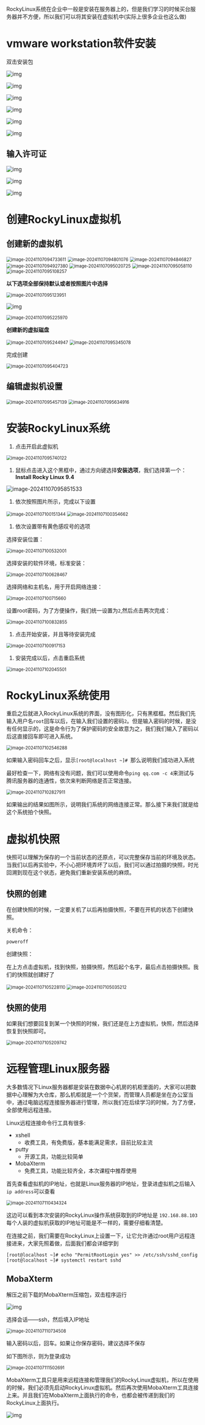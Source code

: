 RockyLinux系统在企业中一般是安装在服务器上的，但是我们学习的时候买台服务器并不方便，所以我们可以将其安装在虚拟机中(实际上很多企业也这么做)

# vmware workstation软件安装

双击安装包

![img](Linux系统安装/WorkstationPro安装向导1.png)

![img](Linux系统安装/WorkstationPro安装向导2.png)

![img](Linux系统安装/WorkstationPro安装向导3.png)

![img](Linux系统安装/WorkstationPro安装向导4.png)

![img](Linux系统安装/WorkstationPro安装向导5.png)

![img](Linux系统安装/WorkstationPro安装向导6.png)

## 输入许可证

![img](Linux系统安装/WorkstationPro输入许可证1.png)

![img](Linux系统安装/WorkstationPro输入许可证2.png)

![img](Linux系统安装/WorkstationPro安装向导7.png)

# 创建RockyLinux虚拟机

## 创建新的虚拟机

<img src="Linux系统安装/创建虚拟机1.png" alt="image-20241107094733611" style="zoom:80%;" />

<img src="Linux系统安装/创建虚拟机2.png" alt="image-20241107094801076" style="zoom:80%;" />

<img src="Linux系统安装/创建虚拟机3.png" alt="image-20241107094846827" style="zoom:80%;" />

<img src="Linux系统安装/创建虚拟机4.png" alt="image-20241107094927380" style="zoom:80%;" />

<img src="Linux系统安装/创建虚拟机5.png" alt="image-20241107095020725" style="zoom:80%;" />

<img src="Linux系统安装/创建虚拟机6.png" alt="image-20241107095058110" style="zoom:80%;" />

<img src="Linux系统安装/创建虚拟机7.png" alt="image-20241107095108257" style="zoom:80%;" />

**以下选项全部保持默认或者按照图片中选择**

<img src="Linux系统安装/创建虚拟机-网络类型.png" alt="image-20241107095123951" style="zoom:80%;" />

![img](Linux系统安装/创建虚拟机-SCSI控制器.png)

<img src="Linux系统安装/创建虚拟机-磁盘类型.png" alt="image-20241107095225970" style="zoom:80%;" />

**创建新的虚拟磁盘**

<img src="Linux系统安装/创建虚拟机-选择磁盘.png" alt="image-20241107095244947" style="zoom:80%;" />

<img src="Linux系统安装/创建虚拟机-指定磁盘容量.png" alt="image-20241107095345078" style="zoom:80%;" />

完成创建

<img src="Linux系统安装/创建虚拟机-完成创建.png" alt="image-20241107095404723" style="zoom:80%;" />

## 编辑虚拟机设置

<img src="Linux系统安装/编辑虚拟机-设置.png" alt="image-20241107095457139" style="zoom:80%;" />

<img src="Linux系统安装/编辑虚拟机-ISO映像文件" alt="image-20241107095634916" style="zoom: 80%;" />



# 安装RockyLinux系统

1. 点击开启此虚拟机

<img src="Linux系统安装/安装RL系统-开启.png" alt="image-20241107095740122" style="zoom:80%;" />

1. 鼠标点击进入这个黑框中，通过方向键选择**安装选项**，我们选择第一个：**Install Rocky Linux 9.4**

<img src="Linux系统安装/安装RL系统-安装选项.png" alt="image-20241107095851533"  />

1. 依次按照图片所示，完成以下设置

<img src="Linux系统安装/安装RL系统-选择语言.png" alt="image-20241107100151344" style="zoom:80%;" />

<img src="Linux系统安装/安装RL系统-安装源.png" alt="image-20241107100354662" style="zoom:80%;" />

1. 依次设置带有黄色感叹号的选项

选择安装位置：

<img src="Linux系统安装/安装RL系统-目标位置.png" alt="image-20241107100532001" style="zoom:80%;" />

选择安装的软件环境，标准安装：

<img src="Linux系统安装/安装RL系统-标准安装.png" alt="image-20241107100628467" style="zoom:80%;" />

选择网络和主机名，用于开启网络连接：

<img src="Linux系统安装/安装RL系统-网络连接.png" alt="image-20241107100715660" style="zoom:80%;" />

设置root密码，为了方便操作，我们统一设置为`2`,然后点击两次完成：

<img src="Linux系统安装/安装RL系统-设置密码.png" alt="image-20241107100832855" style="zoom:80%;" />

1. 点击开始安装，并且等待安装完成

<img src="Linux系统安装/安装RL系统-开始安装.png" alt="image-20241107100917153" style="zoom:80%;" />

1. 安装完成以后，点击重启系统

<img src="Linux系统安装/安装RL系统-重启系统.png" alt="image-20241107102045501" style="zoom:80%;" />

# RockyLinux系统使用

重启之后就进入RockyLinux系统的界面，没有图形化，只有黑框框。然后我们先输入用户名`root`回车以后，在输入我们设置的密码`2`。但是输入密码的时候，是没有任何显示的，这是命令行为了保护密码的安全故意为之，我们我们输入了密码以后这直接回车即可进入系统。

<img src="Linux系统安装/RL系统使用1.png" alt="image-20241107102546288" style="zoom:80%;" />

如果输入密码回车之后，显示`[root@localhost ~]# `那么说明我们成功进入系统

最好检查一下，网络有没有问题，我们可以使用命令`ping qq.com -c 4`来测试与腾讯服务器的连通性，依次来判断网络是否正常连接。

<img src="Linux系统安装/RL系统使用2.png" alt="image-20241107102827911" style="zoom:80%;" />

如果输出的结果如图所示，说明我们系统的网络连接正常。那么接下来我们就是给这个系统拍个快照。

# 虚拟机快照

快照可以理解为保存的一个当前状态的还原点，可以完整保存当前的环境及状态。当我们以后再实验中，不小心把环境弄坏了以后，我们可以通过拍摄的快照，时光回溯到现在这个状态，避免我们重新安装系统的麻烦。

## 快照的创建

在创建快照的时候，一定要关机了以后再拍摄快照，不要在开机的状态下创建快照。

关机命令：

```shell
poweroff
```

创建快照：

在上方点击虚拟机，找到快照，拍摄快照，然后起个名字，最后点击拍摄快照。我们的快照就创建好了

<img src="Linux系统安装/虚拟机快照1.png" alt="image-20241107105228110" style="zoom:80%;" />

<img src="Linux系统安装/虚拟机快照2.png" alt="image-20241107105035212" style="zoom:80%;" />

## 快照的使用

如果我们想要回复到某一个快照的时候，我们还是在上方虚拟机，快照，然后选择恢复到快照即可。

<img src="Linux系统安装/虚拟机快照3.png" alt="image-20241107105209742" style="zoom:80%;" />

# 远程管理Linux服务器

大多数情况下Linux服务器都是安装在数据中心机房的机柜里面的，大家可以把数据中心理解为大仓库，那么机柜就是一个个货架，而管理人员都是坐在办公室当中，通过电脑远程连接服务器进行管理，所以我们在后续学习的时候，为了方便，全部使用远程连接。

Linux远程连接命令行工具有很多:

- xshell
  - 收费工具，有免费版，基本能满足需求，目前比较主流
- putty
  - 开源工具，功能比较简单
- MobaXterm
  - 免费工具，功能比较齐全，本次课程中推荐使用

首先查看虚拟机的IP地址，也就是Linux服务器的IP地址，登录进虚拟机之后输入`ip address`可以查看

<img src="Linux系统安装/远程管理1.png" alt="image-20241107110434324" style="zoom:80%;" />

这边可以看到本次安装的RockyLinux操作系统获取到的IP地址是 `192.168.88.103` 每个人装的虚拟机获取的IP地址可能是不一样的，需要仔细看清楚。

在连接之前，我们需要在RockyLinux上设置一下，让它允许通过root用户远程连接进来，大家先照着做，后面我们都会详细学到

```shell
[root@localhost ~]# echo "PermitRootLogin yes" >> /etc/ssh/sshd_config
[root@localhost ~]# systemctl restart sshd
```

## MobaXterm

解压之前下载的MobaXterm压缩包，双击程序运行

![img](Linux系统安装/MobaXterm-安装.png)

选择会话——ssh，然后填入IP地址

<img src="Linux系统安装/MobaXterm-会话设置.png" alt="image-20241107110734508" style="zoom:80%;" />

输入密码以后，回车。如果让你保存密码，建议选择不保存

如下图所示，则为登录成功

<img src="Linux系统安装/MobaXterm-登录成功.png" alt="image-20241107111502691" style="zoom:80%;" />

MobaXterm工具只是用来远程连接和管理我们的RockyLinux虚拟机，所以在使用的时候，我们必须先启动RockyLinux虚拟机。然后再次使用MobaXterm工具连接上来。并且我们在MobaXterm上面执行的命令，也都会被传递到我们的RockyLinux上面执行。

![img](Linux系统安装/MobaXterm-执行命令.png)